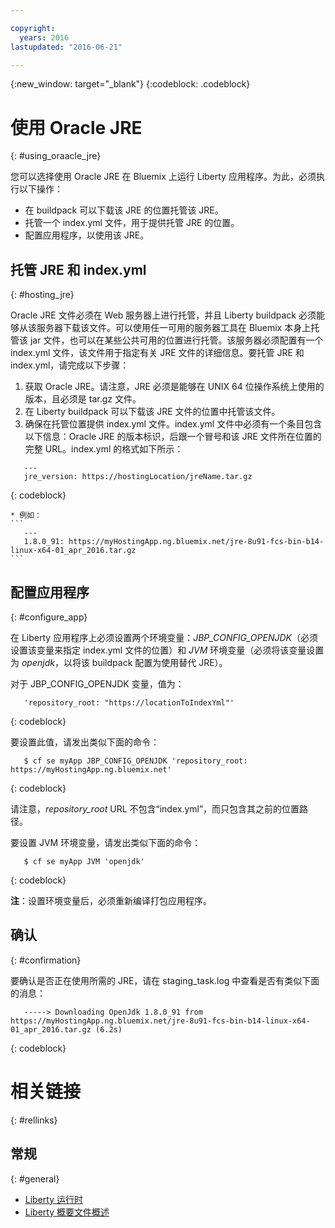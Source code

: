 ```yaml
---

copyright:
  years: 2016
lastupdated: "2016-06-21"

---
```


{:new_window: target="_blank"}
{:codeblock: .codeblock}

# 使用 Oracle JRE
{: #using_oraacle_jre}

您可以选择使用 Oracle JRE 在 Bluemix 上运行 Liberty 应用程序。为此，必须执行以下操作：
* 在 buildpack 可以下载该 JRE 的位置托管该 JRE。
* 托管一个 index.yml 文件，用于提供托管 JRE 的位置。
* 配置应用程序，以使用该 JRE。

## 托管 JRE 和 index.yml
{: #hosting_jre}

Oracle JRE 文件必须在 Web 服务器上进行托管，并且 Liberty buildpack 必须能够从该服务器下载该文件。可以使用任一可用的服务器工具在 Bluemix 本身上托管该 jar 文件，也可以在某些公共可用的位置进行托管。该服务器必须配置有一个 index.yml 文件，该文件用于指定有关 JRE 文件的详细信息。要托管 JRE 和 index.yml，请完成以下步骤：
  1. 获取 Oracle JRE。请注意，JRE 必须是能够在 UNIX 64 位操作系统上使用的版本，且必须是 tar.gz 文件。
  2. 在 Liberty buildpack 可以下载该 JRE 文件的位置中托管该文件。 
  3. 确保在托管位置提供 index.yml 文件。index.yml 文件中必须有一个条目包含以下信息：Oracle JRE 的版本标识，后跟一个冒号和该 JRE 文件所在位置的完整 URL。index.yml 的格式如下所示：
```
   ---
   jre_version: https://hostingLocation/jreName.tar.gz
```
{: codeblock}

    * 例如：
    ```
       ---
       1.8.0_91: https://myHostingApp.ng.bluemix.net/jre-8u91-fcs-bin-b14-linux-x64-01_apr_2016.tar.gz
    ```

## 配置应用程序
{: #configure_app}

在 Liberty 应用程序上必须设置两个环境变量：*JBP_CONFIG_OPENJDK*（必须设置该变量来指定 index.yml 文件的位置）和 *JVM* 环境变量（必须将该变量设置为 *openjdk*，以将该 buildpack 配置为使用替代 JRE）。

对于 JBP_CONFIG_OPENJDK 变量，值为：
```
   'repository_root: "https://locationToIndexYml"'
```
{: codeblock}

要设置此值，请发出类似下面的命令：
```
   $ cf se myApp JBP_CONFIG_OPENJDK 'repository_root: https://myHostingApp.ng.bluemix.net'
```
{: codeblock}

请注意，*repository_root* URL 不包含“index.yml”，而只包含其之前的位置路径。

要设置 JVM 环境变量，请发出类似下面的命令：
```
   $ cf se myApp JVM 'openjdk'
```
{: codeblock}

**注**：设置环境变量后，必须重新编译打包应用程序。

## 确认
{: #confirmation}

要确认是否正在使用所需的 JRE，请在 staging_task.log 中查看是否有类似下面的消息：
```
   -----> Downloading OpenJdk 1.8.0_91 from https://myHostingApp.ng.bluemix.net/jre-8u91-fcs-bin-b14-linux-x64-01_apr_2016.tar.gz (6.2s)
```
{: codeblock}

# 相关链接
{: #rellinks}
## 常规
{: #general}
* [Liberty 运行时](index.html)
* [Liberty 概要文件概述](http://www-01.ibm.com/support/knowledgecenter/SSAW57_8.5.5/com.ibm.websphere.wlp.nd.doc/ae/cwlp_about.html)
